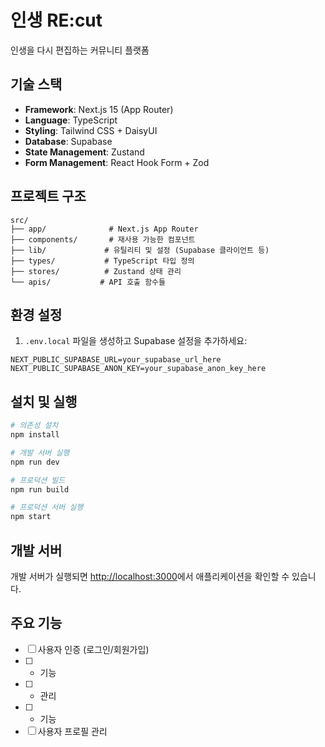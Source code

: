 # 인생 RE:cut

인생을 다시 편집하는 커뮤니티 플랫폼

## 기술 스택

- **Framework**: Next.js 15 (App Router)
- **Language**: TypeScript
- **Styling**: Tailwind CSS + DaisyUI
- **Database**: Supabase
- **State Management**: Zustand
- **Form Management**: React Hook Form + Zod

## 프로젝트 구조

```
src/
├── app/              # Next.js App Router
├── components/       # 재사용 가능한 컴포넌트
├── lib/             # 유틸리티 및 설정 (Supabase 클라이언트 등)
├── types/           # TypeScript 타입 정의
├── stores/          # Zustand 상태 관리
└── apis/           # API 호출 함수들
```

## 환경 설정

1. `.env.local` 파일을 생성하고 Supabase 설정을 추가하세요:

```env
NEXT_PUBLIC_SUPABASE_URL=your_supabase_url_here
NEXT_PUBLIC_SUPABASE_ANON_KEY=your_supabase_anon_key_here
```

## 설치 및 실행

```bash
# 의존성 설치
npm install

# 개발 서버 실행
npm run dev

# 프로덕션 빌드
npm run build

# 프로덕션 서버 실행
npm start
```

## 개발 서버

개발 서버가 실행되면 [http://localhost:3000](http://localhost:3000)에서 애플리케이션을 확인할 수 있습니다.

## 주요 기능

- [ ] 사용자 인증 (로그인/회원가입)
- [ ] - 기능
- [ ] - 관리
- [ ] - 기능
- [ ] 사용자 프로필 관리
